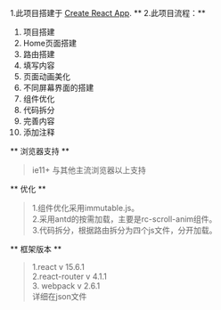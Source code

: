 1.此项目搭建于 [Create React App](https://github.com/facebookincubator/create-react-app).
** 2.此项目流程：**
<ol>
  <li>项目搭建</li>
  <li>Home页面搭建</li>
  <li>路由搭建</li>
  <li>填写内容</li>
  <li>页面动画美化</li>
  <li>不同屏幕界面的搭建</li>
  <li>组件优化</li>
  <li>代码拆分</li>
  <li>完善内容</li>
  <li>添加注释</li>
</ol>


** 浏览器支持 **
> ie11+ 与其他主流浏览器以上支持

** 优化 **
> 1.组件优化采用immutable.js。<br />
> 2.采用antd的按需加载，主要是rc-scroll-anim组件。<br />
> 3.代码拆分，根据路由拆分为四个js文件，分开加载。

** 框架版本 **
> 1.react v 15.6.1<br />
> 2.react-router v 4.1.1<br />
> 3. webpack v 2.6.1<br />
> 详细在json文件
